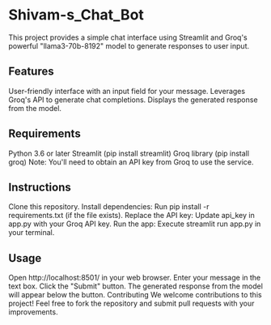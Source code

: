 # Shivam-s_Chat_Bot
This project provides a simple chat interface using Streamlit and Groq's powerful "llama3-70b-8192" model to generate responses to user input.

## Features
User-friendly interface with an input field for your message.
Leverages Groq's API to generate chat completions.
Displays the generated response from the model.

## Requirements
Python 3.6 or later
Streamlit (pip install streamlit)
Groq library (pip install groq)
Note: You'll need to obtain an API key from Groq to use the service.

## Instructions
Clone this repository.
Install dependencies: Run pip install -r requirements.txt (if the file exists).
Replace the API key: Update api_key in app.py with your Groq API key.
Run the app: Execute streamlit run app.py in your terminal.

## Usage
Open http://localhost:8501/ in your web browser.
Enter your message in the text box.
Click the "Submit" button.
The generated response from the model will appear below the button.
Contributing
We welcome contributions to this project! Feel free to fork the repository and submit pull requests with your improvements.


